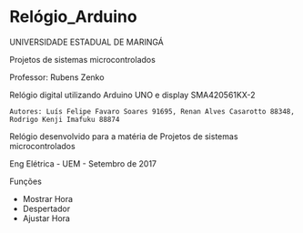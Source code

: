 # Relógio_Arduino

UNIVERSIDADE ESTADUAL DE MARINGÁ

   Projetos de sistemas microcontrolados
   
   Professor: Rubens Zenko
   
   Relógio digital utilizando Arduino UNO e display SMA420561KX-2
 
    Autores: Luís Felipe Favaro Soares 91695, Renan Alves Casarotto 88348, Rodrigo Kenji Imafuku 88874
   

   
Relógio desenvolvido para a matéria de Projetos de sistemas microcontrolados 

Eng Elétrica -  UEM - Setembro de 2017

Funções
* Mostrar Hora
* Despertador
* Ajustar Hora
